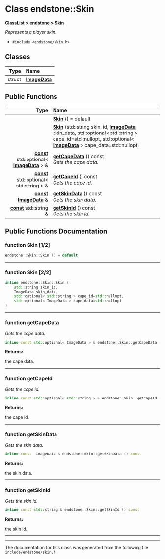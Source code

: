 

# Class endstone::Skin



[**ClassList**](annotated.md) **>** [**endstone**](namespaceendstone.md) **>** [**Skin**](classendstone_1_1Skin.md)



_Represents a player skin._ 

* `#include <endstone/skin.h>`















## Classes

| Type | Name |
| ---: | :--- |
| struct | [**ImageData**](structendstone_1_1Skin_1_1ImageData.md) <br> |






















## Public Functions

| Type | Name |
| ---: | :--- |
|   | [**Skin**](#function-skin-12) () = default<br> |
|   | [**Skin**](#function-skin-22) (std::string skin\_id, [**ImageData**](structendstone_1_1Skin_1_1ImageData.md) skin\_data, std::optional&lt; std::string &gt; cape\_id=std::nullopt, std::optional&lt; [**ImageData**](structendstone_1_1Skin_1_1ImageData.md) &gt; cape\_data=std::nullopt) <br> |
|  [**const**](classendstone_1_1Vector.md) std::optional&lt; [**ImageData**](structendstone_1_1Skin_1_1ImageData.md) &gt; & | [**getCapeData**](#function-getcapedata) () const<br>_Gets the cape data._  |
|  [**const**](classendstone_1_1Vector.md) std::optional&lt; std::string &gt; & | [**getCapeId**](#function-getcapeid) () const<br>_Gets the cape id._  |
|  [**const**](classendstone_1_1Vector.md) [**ImageData**](structendstone_1_1Skin_1_1ImageData.md) & | [**getSkinData**](#function-getskindata) () const<br>_Gets the skin data._  |
|  [**const**](classendstone_1_1Vector.md) std::string & | [**getSkinId**](#function-getskinid) () const<br>_Gets the skin id._  |




























## Public Functions Documentation




### function Skin [1/2]

```C++
endstone::Skin::Skin () = default
```




<hr>



### function Skin [2/2]

```C++
inline endstone::Skin::Skin (
    std::string skin_id,
    ImageData skin_data,
    std::optional< std::string > cape_id=std::nullopt,
    std::optional< ImageData > cape_data=std::nullopt
) 
```




<hr>



### function getCapeData 

_Gets the cape data._ 
```C++
inline const std::optional< ImageData > & endstone::Skin::getCapeData () const
```





**Returns:**

the cape data. 





        

<hr>



### function getCapeId 

_Gets the cape id._ 
```C++
inline const std::optional< std::string > & endstone::Skin::getCapeId () const
```





**Returns:**

the cape id. 





        

<hr>



### function getSkinData 

_Gets the skin data._ 
```C++
inline const  ImageData & endstone::Skin::getSkinData () const
```





**Returns:**

the skin data. 





        

<hr>



### function getSkinId 

_Gets the skin id._ 
```C++
inline const std::string & endstone::Skin::getSkinId () const
```





**Returns:**

the skin id. 





        

<hr>

------------------------------
The documentation for this class was generated from the following file `include/endstone/skin.h`

